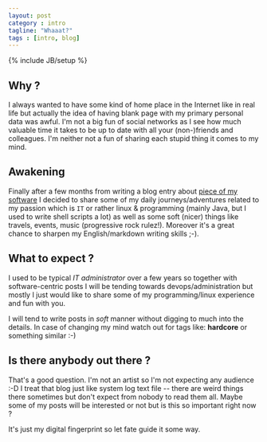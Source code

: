 ```yaml
---
layout: post
category : intro
tagline: "Whaaat?"
tags : [intro, blog]
---
```

{% include JB/setup %}

## Why ?

I always wanted to have some kind of home place in the Internet like in real
life but actually the idea of having blank page with my primary personal data
was awful. I'm not a big fun of social networks as I see how much valuable time
it takes to be up to date with all your (non-)friends and colleagues. I'm neither 
not a fun of sharing each stupid thing it comes to my mind.

## Awakening

Finally after a few months from writing a blog entry about 
[piece of my software](http://www.cognifide.com/blogs/cq/cq-unix-toolkit/) I
decided to share some of my daily journeys/adventures related to my passion
which is `IT` or rather linux & programming (mainly Java, but I used to write
shell scripts a lot) as well as some soft (nicer) things like travels, events,
music (progressive rock rulez!). Moreover it's a great chance to sharpen my
English/markdown writing skills ;-).

## What to expect ?

I used to be typical _IT administrator_ over a few years so together with 
software-centric posts I will be tending towards devops/administration but
mostly I just would like to share some of my programming/linux experience
and fun with you.

I will tend to write posts in _soft_ manner without digging to much into the
details. In case of changing my mind watch out for tags like: **hardcore** or
something similar :-)

## Is there anybody out there ?

That's a good question. I'm not an artist so I'm not expecting any audience :-D
I treat that blog just like system log text file -- there are weird things
there sometimes but don't expect from nobody to read them all. Maybe some of 
my posts will be interested or not but is this so important right now ?

It's just my digital fingerprint so let fate guide it some way.

